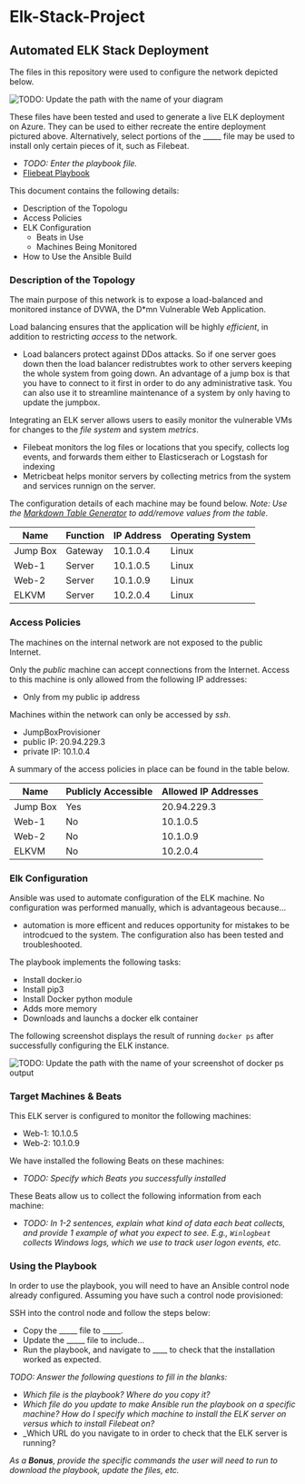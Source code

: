 # Elk-Stack-Project

## Automated ELK Stack Deployment

The files in this repository were used to configure the network depicted below.

![TODO: Update the path with the name of your diagram](Images/diagram_filename.png)

These files have been tested and used to generate a live ELK deployment on Azure. They can be used to either recreate the entire deployment pictured above. Alternatively, select portions of the _____ file may be used to install only certain pieces of it, such as Filebeat.

  - _TODO: Enter the playbook file._
  - [Fliebeat Playbook](filebeat-playbook.yml)

This document contains the following details:
- Description of the Topologu
- Access Policies
- ELK Configuration
  - Beats in Use
  - Machines Being Monitored
- How to Use the Ansible Build


### Description of the Topology

The main purpose of this network is to expose a load-balanced and monitored instance of DVWA, the D*mn Vulnerable Web Application.

Load balancing ensures that the application will be highly _efficient_, in addition to restricting _access_ to the network.
- Load balancers protect against DDos attacks. So if one server goes down then the load balancer redistrubtes work to other servers keeping the whole system from going down. An advantage of a jump box is that you have to connect to it first in order to do any administrative task. You can also use it to streamline maintenance of a system by only having to update the jumpbox. 

Integrating an ELK server allows users to easily monitor the vulnerable VMs for changes to the _file system_ and system _metrics_.
- Filebeat monitors the log files or locations that you specify, collects log events, and forwards them either to Elasticserach or Logstash for indexing
- Metricbeat helps monitor servers by collecting metrics from the system and services runnign on the server. 

The configuration details of each machine may be found below.
_Note: Use the [Markdown Table Generator](http://www.tablesgenerator.com/markdown_tables) to add/remove values from the table_.

| Name     | Function | IP Address | Operating System |
|----------|----------|------------|------------------|
| Jump Box | Gateway  | 10.1.0.4   | Linux            |
| Web-1    | Server   | 10.1.0.5   | Linux            |
| Web-2    | Server   | 10.1.0.9   | Linux            |
| ELKVM    | Server   | 10.2.0.4   | Linux            |

### Access Policies

The machines on the internal network are not exposed to the public Internet. 

Only the _public_ machine can accept connections from the Internet. Access to this machine is only allowed from the following IP addresses:
- Only from my public ip address

Machines within the network can only be accessed by _ssh_.
- JumpBoxProvisioner
- public IP: 20.94.229.3
- private IP: 10.1.0.4

A summary of the access policies in place can be found in the table below.

| Name     | Publicly Accessible | Allowed IP Addresses |
|----------|---------------------|--------------------- |
| Jump Box | Yes                 | 20.94.229.3          |
| Web-1    | No                  | 10.1.0.5             |
| Web-2    | No                  | 10.1.0.9             |
| ELKVM    | No                  | 10.2.0.4             |

### Elk Configuration

Ansible was used to automate configuration of the ELK machine. No configuration was performed manually, which is advantageous because...
- automation is more efficent and reduces opportunity for mistakes to be introdcued to the system. The configuration also has been tested and troubleshooted.

The playbook implements the following tasks:
- Install docker.io
- Install pip3
- Install Docker python module
- Adds more memory 
- Downloads and launchs a docker elk container

The following screenshot displays the result of running `docker ps` after successfully configuring the ELK instance.

![TODO: Update the path with the name of your screenshot of docker ps output](Images/docker_ps_output.png)

### Target Machines & Beats
This ELK server is configured to monitor the following machines:
- Web-1: 10.1.0.5
- Web-2: 10.1.0.9

We have installed the following Beats on these machines:
- _TODO: Specify which Beats you successfully installed_

These Beats allow us to collect the following information from each machine:
- _TODO: In 1-2 sentences, explain what kind of data each beat collects, and provide 1 example of what you expect to see. E.g., `Winlogbeat` collects Windows logs, which we use to track user logon events, etc._

### Using the Playbook
In order to use the playbook, you will need to have an Ansible control node already configured. Assuming you have such a control node provisioned: 

SSH into the control node and follow the steps below:
- Copy the _____ file to _____.
- Update the _____ file to include...
- Run the playbook, and navigate to ____ to check that the installation worked as expected.

_TODO: Answer the following questions to fill in the blanks:_
- _Which file is the playbook? Where do you copy it?_
- _Which file do you update to make Ansible run the playbook on a specific machine? How do I specify which machine to install the ELK server on versus which to install Filebeat on?_
- _Which URL do you navigate to in order to check that the ELK server is running?

_As a **Bonus**, provide the specific commands the user will need to run to download the playbook, update the files, etc._
